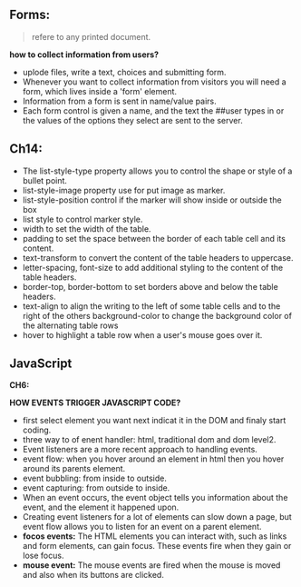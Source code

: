 ## Forms:

> refere to any printed document.

**how to collect information from users?**

- uplode files, write a text, choices and submitting form.
- Whenever you want to collect information from visitors you will need a form, which lives inside a 'form' element.
- Information from a form is sent in name/value pairs.
- Each form control is given a name, and the text the ##user types in or the values of the options they select are sent to the server.

## Ch14:

- The list-style-type property allows you to control the shape or style of a bullet point.
- list-style-image property use for put image as marker.
- list-style-position control if the marker will show inside or outside the box
- list style to control marker style.
- width to set the width of the table.
- padding to set the space between the border of each table cell and its content.
- text-transform to convert the content of the table headers to uppercase.
- letter-spacing, font-size to add additional styling to the content of the table headers.
- border-top, border-bottom to set borders above and below the table headers.
- text-align to align the writing to the left of some table cells and to the right of the others
background-color to change the background color of the alternating table rows
- hover to highlight a table row when a user's mouse goes over it.

## JavaScript

**CH6:**

**HOW EVENTS TRIGGER JAVASCRIPT CODE?**

- first select element you want next indicat it in the DOM and finaly start coding.
- three way to of enent handler: html, traditional dom and dom level2.
- Event listeners are a more recent approach to handling events.
- event flow: when you hover around an element in html then you hover around its parents element.
- event bubbling: from inside to outside.
- event capturing: from outside to inside.
- When an event occurs, the event object tells you information about the event, and the element it happened upon.
- Creating event listeners for a lot of elements can slow down a page, but event flow allows you to listen for an event on a parent element.
- **focos events:** The HTML elements you can interact with, such as links and form elements, can gain focus. These events fire when they gain or lose focus.
- **mouse event:** The mouse events are fired when the mouse is moved and also when its buttons are clicked.